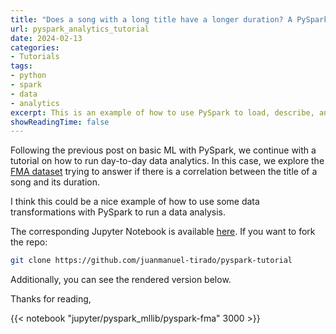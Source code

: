 ```yaml
---
title: "Does a song with a long title have a longer duration? A PySpark lesson"
url: pyspark_analytics_tutorial
date: 2024-02-13
categories:
- Tutorials
tags:
- python
- spark
- data
- analytics
excerpt: This is an example of how to use PySpark to load, describe, and explore a dataset to check a hypothesis
showReadingTime: false
---
```


Following the previous post on basic ML with PySpark, we continue with a tutorial on how to run day-to-day data analytics. In this case, we explore the [FMA dataset](https://github.com/mdeff/fma) trying to answer if there is a correlation between the title of a song and its duration. 

I think this could be a nice example of how to use some data transformations with PySpark to run a data analysis. 

The corresponding Jupyter Notebook is available [here](https://github.com/juanmanuel-tirado/pyspark-tutorial/blob/main/pyspark_fma.ipynb).  If you want to fork the repo:

```sh
git clone https://github.com/juanmanuel-tirado/pyspark-tutorial
```

Additionally, you can see the rendered version below.

Thanks for reading,

{{< notebook "jupyter/pyspark_mllib/pyspark-fma" 3000 >}}


